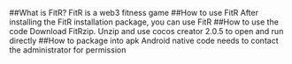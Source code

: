 ##What is FitR?
FitR is a web3 fitness game
##How to use FitR
After installing the FitR installation package, you can use FitR
##How to use the code
Download FitRzip. Unzip and use cocos creator 2.0.5 to open and run directly
##How to package into apk
Android native code needs to contact the administrator for permission
